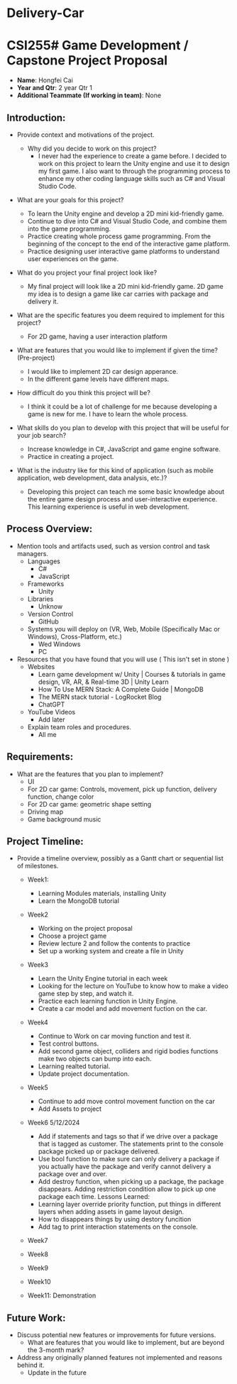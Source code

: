 # Delivery-Car
# CSI255# Game Development / Capstone Project Proposal
- **Name**: Hongfei Cai
- **Year and Qtr**: 2 year Qtr 1
- **Additional Teammate (If working in team)**: None

## Introduction:
- Provide context and motivations of the project.
    - Why did you decide to work on this project?
      - I never had the experience to create a game before. I decided to work on this project to learn the Unity engine and use it to design my first game. I also want to through the programming process to enhance my other coding language skills such as C# and Visual Studio Code. 
       
- What are your goals for this project?
  - To learn the Unity engine and develop a 2D mini kid-friendly game.
  - Continue to dive into C# and Visual Studio Code, and combine them into the game programming.
  - Practice creating whole process game programming. From the beginning of the concept to the end of the interactive game platform.
  - Practice designing user interactive game platforms to understand user experiences on the game.   
    
- What do you project your final project look like?
  - My final project will look like a 2D mini kid-friendly game. 2D game my idea is to design a game like car carries with package and delivery it. 
	 
- What are the specific features you deem required to implement for this project?
   - For 2D game, having a user interaction platform
       
- What are features that you would like to implement if given the time? (Pre-project)
  - I would like to implement 2D car design apperance.
  - In the different game levels have different maps.
- How difficult do you think this project will be?
  - I think it could be a lot of challenge for me because developing a game is new for me. I have to learn the whole process.
- What skills do you plan to develop with this project that will be useful for your job search?
  - Increase knowledge in C#, JavaScript and game engine software.
  - Practice in creating a project.
- What is the industry like for this kind of application (such as mobile application, web development, data analysis, etc.)?
  - Developing this project can teach me some basic knowledge about the entire game design process and user-interactive experience. This learning experience is useful in web development.

## Process Overview:
- Mention tools and artifacts used, such as version control and task managers.
  - Languages
     - C#
     - JavaScript
  - Frameworks
      - Unity
  - Libraries
      - Unknow
  - Version Control
      - GitHub
  - Systems you will deploy on (VR, Web, Mobile (Specifically Mac or Windows), Cross-Platform, etc.)
      - Wed Windows
      - PC
- Resources that you have found that you will use ( This isn't set in stone )
  - Websites
      - Learn game development w/ Unity | Courses & tutorials in game design, VR, AR, & Real-time 3D | Unity Learn
      - How To Use MERN Stack: A Complete Guide | MongoDB
      - The MERN stack tutorial - LogRocket Blog
      - ChatGPT
  - YouTube Videos
      - Add later
  - Explain team roles and procedures.
      - All me

## Requirements:
- What are the features that you plan to implement?
  - UI
  - For 2D car game: Controls, movement, pick up function, delivery function, change color
  - For 2D car game: geometric shape setting
  - Driving map 
  - Game background music

## Project Timeline:
- Provide a timeline overview, possibly as a Gantt chart or sequential list of milestones.
  - Week1:
      - Learning Modules materials, installing Unity
      - Learn the MongoDB tutorial
  - Week2
      - Working on the project proposal
      - Choose a project game
      - Review lecture 2 and follow the contents to practice
      - Set up a working system and create a file in Unity
  - Week3
      - Learn the Unity Engine tutorial in each week
      - Looking for the lecture on YouTube to know how to make a video game step by step, and watch it.
      - Practice each learning function in Unity Engine.
      - Create a car model and add movement fuction on the car.
  - Week4
      - Continue to Work on car moving function and test it.
      - Test control buttons.
      - Add second game object, colliders and rigid bodies functions make two objects can bump into each.
      - Learning realted tutorial.
      - Update project documentation.
  - Week5
      - Continue to add move control movement function on the car
      - Add Assets to project
  - Week6 5/12/2024
      - Add if statements and tags so that if we drive over a package that is tagged as customer. The statements print to the console package picked up or package 
        delivered.
      - Use bool function to make sure can only delivery a package if you actually have the package and verify cannot delivery a package over and over.
      - Add destroy function,  when picking up a package, the package disappears. Adding restriction condition allow to pick up one package each time.
    Lessons Learned:
      - Learning layer override priority function, put things in different layers when adding assets in game layout design.
      - How to disappears things by using destory funcition
      - Add tag to print interaction statements on the console.
  - Week7
    
  - Week8
    
  - Week9
    
  - Week10
  
  - Week11: Demonstration

## Future Work:
- Discuss potential new features or improvements for future versions.
    - What are features that you would like to implement, but are beyond the 3-month mark?
- Address any originally planned features not implemented and reasons behind it.
    - Update in the future



 
